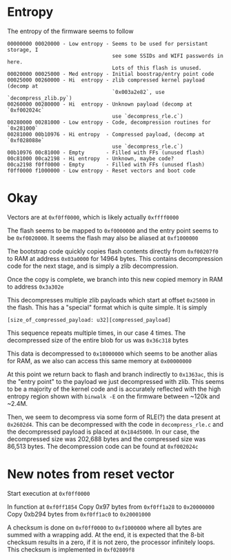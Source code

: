 # Entropy

The entropy of the firmware seems to follow

```
00000000 00020000 - Low entropy - Seems to be used for persistant storage, I
                                  see some SSIDs and WIFI passwords in here.
                                  Lots of this flash is unused.
00020000 00025000 - Med entropy - Initial boostrap/entry point code
00025000 00260000 - Hi  entropy - zlib compressed kernel payload (decomp at
                                  `0x003a2e82`, use `decompress_zlib.py`)
00260000 00280000 - Hi  entropy - Unknown payload (decomp at `0xf002024c`
                                  use `decompress_rle.c`)
00280000 00281000 - Low entropy - Code, decompression routines for `0x281000`
00281000 00b10976 - Hi entropy  - Compressed payload, (decomp at `0xf028088e`
                                  use `decompress_rle.c`)
00b10976 00c81000 - Empty       - Filled with FFs (unused flash)
00c81000 00ca2198 - Hi entropy  - Unknown, maybe code?
00ca2198 f0ff0000 - Empty       - Filled with FFs (unused flash)
f0ff0000 f1000000 - Low entropy - Reset vectors and boot code

```

# Okay

Vectors are at `0xf0ff0000`, which is likely actually `0xffff0000`

The flash seems to be mapped to `0xf0000000` and the entry point seems to be
`0xf0020000`. It seems the flash may also be aliased at `0xf1000000`

The bootstrap code quickly copies flash contents directly from `0xf00207f0` to
RAM at address `0x03a0000` for 14964 bytes. This contains decompression code
for the next stage, and is simply a zlib decompression.

Once the copy is complete, we branch into this new copied memory in RAM to
address `0x3a302e`

This decompresses multiple zlib payloads which start at offset `0x25000` in the
flash. This has a "special" format which is quite simple. It is simply

`[size_of_compressed_payload: u32][compressed_payload]`

This sequence repeats multiple times, in our case 4 times. The decompressed
size of the entire blob for us was `0x36c318` bytes

This data is decompressed to `0x18000000` which seems to be another alias for
RAM, as we also can access this same memory at `0x00000000`

At this point we return back to flash and branch indirectly to `0x1363ac`, this
is the "entry point" to the payload we just decompressed with zlib. This seems
to be a majority of the kernel code and is accurately reflected with the high
entropy region shown with `binwalk -E` on the firmware between ~120k and ~2.4M.

Then, we seem to decompress via some form of RLE(?) the data present at
`0x2602d4`. This can be decompressed with the code in `decompress_rle.c` and
the decompressed payload is placed at `0x184d5000`. In our case, the
decompressed size was 202,688 bytes and the compressed size was 86,513 bytes.
The decompression code can be found at `0xf002024c`

# New notes from reset vector

Start execution at `0xf0ff0000`

In function at `0xf0ff1854`
	Copy 0x97 bytes from `0xf0ff1a28` to `0x20000000`
	Copy 0xb294 bytes from `0xf0ff1ac0` to `0x20001000`

A checksum is done on `0xf0ff0000` to `0xf1000000` where all bytes are summed
with a wrapping add. At the end, it is expected that the 8-bit checksum results
in a zero, if it is not zero, the processor infinitely loops. This checksum
is implemented in `0xf02809f8`

